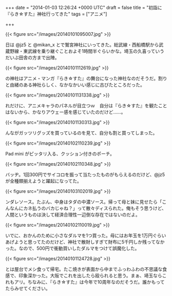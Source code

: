 
+++
date = "2014-01-03 12:26:24 +0000 UTC"
draft = false
title = "初詣に『らき☆すた』神社行ってきた"
tags = ["アニメ"]

+++


{{< figure src="/images/20140101095007.jpg"  >}}

日は @jz5 と @mikan_x とで鷲宮神社にいってきた。総武線・西船橋駅から武蔵野線・東武線を乗り継ぐことおよそ1時間半ぐらいかな。埼玉の久喜っていうだいぶ田舎の方まで出陣。

{{< figure src="/images/20140101112619.jpg"  >}}

の神社はアニメ・マンガ『らき☆すた』の舞台になった神社なのだそうだ。割りと由緒のある神社らしく、なかなかいい感じに古びたところだった。

{{< figure src="/images/20140101131338.jpg"  >}}

れだけに、アニメキャラのパネルが目立つｗ　自分は『らき☆すた』を観たことはないから、かなりアウェー感を感じていたのだけど……。

{{< figure src="/images/20140101130313.jpg"  >}}

んながガッツリグッズを買っているのを見て、自分も割と買ってしまった。

{{< figure src="/images/20140102110239.jpg"  >}}

Pad mini がピッタリ入る、クッション付きのポーチ。

{{< figure src="/images/20140102110348.jpg"  >}}

バッヂ。1回300円でサイコロを振って当たったものがもらえるのだけど、@jz5 が全種類揃えようと躍起になってた。

{{< figure src="/images/20140103102019.jpg"  >}}

ンダレソース。たぶん、中身はタダの中濃ソース。帰って母と妹に見せたら「こんなんにカネ払うのバカじゃね？」って散々ディスられた。俺もそう思うけど、人間というものは決して経済合理性一辺倒な存在ではないのだよ。

{{< figure src="/images/20140102110019.jpg"  >}}

いでに、おかんのために小さなダルマを1つ買った。母にはお年玉を1万円ぐらいあげようと思ってたのだけど、神社で散財しすぎて財布に5千円しか残ってなかった。なので、500円で衝動買いしたダルマをつけて誤魔化した。

{{< figure src="/images/20140101124728.jpg"  >}}

とは屋台でメシ食って帰宅。たこ焼きが表面から中までふっわふわの不思議な食感で、印象深かった。大阪でこれを出したら殴られると思う。まぁ、埼玉ならこれもアリ。ちなみに、『らき☆すた』は今年で10周年なのだそうだ。誰かもってたらみせてください。


